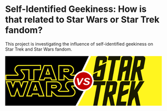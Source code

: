 # Self-Identified Geekiness: How is that related to Star Wars or Star Trek fandom?
This project is investigating the influence of self-identified geekiness on Star Trek and Star Wars fandom.


![](images/sw_vs_st.png) 
